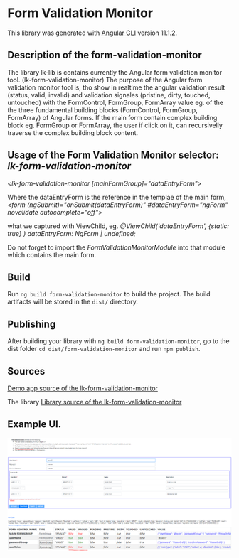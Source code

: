 # Form Validation Monitor

This library was generated with [Angular CLI](https://github.com/angular/angular-cli) version 11.1.2.

## Description of the form-validation-monitor

The library lk-lib is contains currently the Angular form validation monitor tool. (lk-form-validation-monitor)
The purpose of the Angular form validation monitor tool is,  tho show in realtime the angular validation result (status, valid, invalid) and validation signales (pristine, dirty, touched, untouched) with the FormControl, FormGroup, FormArray value eg. of the the three fundamental building blocks (FormControl, FormGroup, FormArray) of Angular forms. If the main form contain complex building block eg. FormGroup or FormArray, the user if click on it, can recursivelly traverse the complex building block content.

## Usage of the  Form Validation Monitor selector: _lk-form-validation-monitor_
_<lk-form-validation-monitor [mainFormGroup]="dataEntryForm"></lk-form-validation-monitor>_

Where the dataEntryForm is the reference in the templae of the main form, 
_<form (ngSubmit)="onSubmit(dataEntryForm)" #dataEntryForm="ngForm" novalidate autocomplete="off">_

what we captured with ViewChild, eg.
_@ViewChild('dataEntryForm', {static: true} ) dataEntryForm: NgForm | undefined;_

Do not forget to import the _FormValidationMonitorModule_ into that module which contains the main form.

## Build

Run `ng build form-validation-monitor` to build the project. The build artifacts will be stored in the `dist/` directory.

## Publishing

After building your library with `ng build form-validation-monitor`, go to the dist folder `cd dist/form-validation-monitor` and run `npm publish`.

## Sources

[Demo app source of the lk-form-validation-monitor](https://github.com/lkovari/lk-lib/tree/main/projects/form-validation-monitor-example) 

The library
[Library source of the  lk-form-validation-monitor](https://github.com/lkovari/lk-lib/tree/main/projects/form-validation-monitor)

## Example UI.

![Example UI](https://github.com/lkovari/KLHome/blob/master/src/assets/images/Example-Of-the-lk-form-validation-monitor.png)